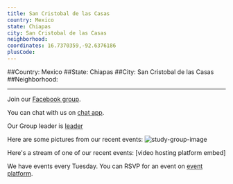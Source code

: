 ```yaml
---
title: San Cristobal de las Casas
country: Mexico
state: Chiapas
city: San Cristobal de las Casas
neighborhood: 
coordinates: 16.7370359,-92.6376186
plusCode:
---
```


##Country: Mexico
##State: Chiapas
##City: San Cristobal de las Casas
##Neighborhood: 
*****
Join our [Facebook group](https://www.facebook.com/groups/free.code.camp.sancristobal).

You can chat with us on [chat app]().

Our Group leader is [leader]()

Here are some pictures from our recent events:
![study-group-image]()

Here's a stream of one of our recent events:
[video hosting platform embed]

We have events every Tuesday. You can RSVP for an event on [event platform]().
